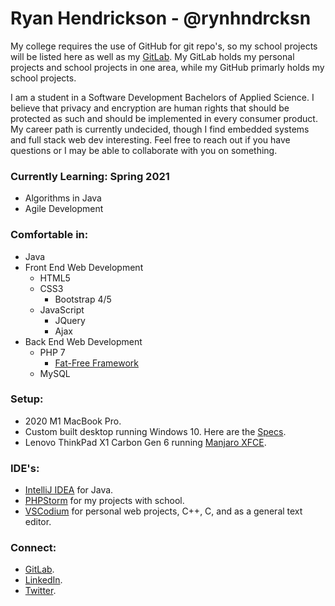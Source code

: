 # Ryan Hendrickson - @rynhndrcksn

My college requires the use of GitHub for git repo's, so my school projects will be listed here as well as my [GitLab](https://gitlab.com/rynhndrcksn). My GitLab holds my personal projects and school projects in one area, while my GitHub primarly holds my school projects.

I am a student in a Software Development Bachelors of Applied Science. I believe that privacy and encryption are human rights that should be protected as such and should be implemented in every consumer product. My career path is currently undecided, though I find embedded systems and full stack web dev interesting. Feel free to reach out if you have questions or I may be able to collaborate with you on something.

### Currently Learning: Spring 2021
- Algorithms in Java
- Agile Development

### Comfortable in:
- Java
- Front End Web Development
  - HTML5
  - CSS3
    - Bootstrap 4/5
  - JavaScript
    - JQuery
    - Ajax
- Back End Web Development
  - PHP 7
    - [Fat-Free Framework](https://fatfreeframework.com/3.6/home)
  - MySQL

### Setup:
- 2020 M1 MacBook Pro.
- Custom built desktop running Windows 10. Here are the [Specs](https://pcpartpicker.com/user/leaderelrond/saved/smtL23).
- Lenovo ThinkPad X1 Carbon Gen 6 running [Manjaro XFCE](https://manjaro.org/).

### IDE's:
- [IntelliJ IDEA](https://www.jetbrains.com/idea/) for Java.
- [PHPStorm](https://www.jetbrains.com/phpstorm/) for my projects with school.
- [VSCodium](https://vscodium.com/) for personal web projects, C++, C, and as a general text editor.

### Connect:
- [GitLab](https://gitlab.com/rynhndrcksn).
- [LinkedIn](https://www.linkedin.com/in/rynhndrcksn/).
- [Twitter](https://twitter.com/leaderelrond).
